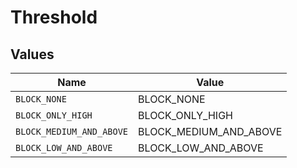 # Threshold


## Values

| Name                     | Value                    |
| ------------------------ | ------------------------ |
| `BLOCK_NONE`             | BLOCK_NONE               |
| `BLOCK_ONLY_HIGH`        | BLOCK_ONLY_HIGH          |
| `BLOCK_MEDIUM_AND_ABOVE` | BLOCK_MEDIUM_AND_ABOVE   |
| `BLOCK_LOW_AND_ABOVE`    | BLOCK_LOW_AND_ABOVE      |